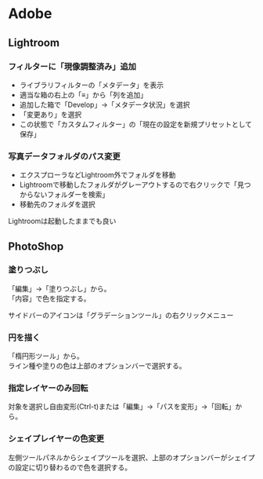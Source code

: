 # Adobe

## Lightroom

### フィルターに「現像調整済み」追加

- ライブラリフィルターの「メタデータ」を表示
- 適当な箱の右上の「≡」から「列を追加」
- 追加した箱で「Develop」->「メタデータ状況」を選択
- 「変更あり」を選択
- この状態で「カスタムフィルター」の「現在の設定を新規プリセットとして保存」

### 写真データフォルダのパス変更

- エクスプローラなどLightroom外でフォルダを移動
- Lightroomで移動したフォルダがグレーアウトするので右クリックで「見つからないフォルダーを検索」
- 移動先のフォルダを選択

Lightroomは起動したままでも良い

## PhotoShop

### 塗りつぶし

「編集」->「塗りつぶし」から。  
「内容」で色を指定する。

サイドバーのアイコンは「グラデーションツール」の右クリックメニュー

### 円を描く

「楕円形ツール」から。  
ライン種や塗りの色は上部のオプションバーで選択する。

### 指定レイヤーのみ回転

対象を選択し自由変形(Ctrl-t)または「編集」->「パスを変形」->「回転」から。

### シェイプレイヤーの色変更

左側ツールパネルからシェイプツールを選択、上部のオプションバーがシェイプの設定に切り替わるので色を選択する。
